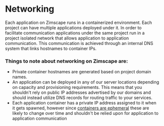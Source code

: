 # Networking

Each application on Zimscape runs in a containerized environment. Each project can have multiple
applications deployed under it. In order to facilitate communication applications under the same project 
run in a project isolated network that allows application to application communication. 
This communication is achieved through an internal DNS system that links hostnames to container IPs.

### Things to note about networking on Zimscape are:

- Private container hostnames are generated based on project domain names. 
- An application can be deployed in any of our server locations depending on capacity and provisioning
requirements. This means that you shouldn't rely on public IP addresses advertised by our domains and should 
instead utilize DNS records for routing traffic to your services.
- Each application container has a private IP address assigned to it when it gets spawned, however since 
[containers are ephemeral](containers.md) these are likely to change over time and shouldn't be relied upon 
for application to application communication
